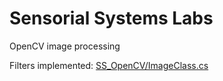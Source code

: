 # Sensorial Systems Labs

OpenCV image processing

Filters implemented: [SS_OpenCV/ImageClass.cs](SS_OpenCV/ImageClass.cs)
